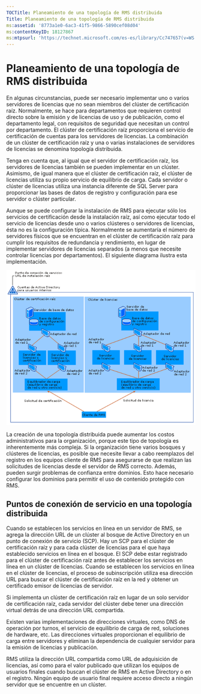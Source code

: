 ```yaml
---
TOCTitle: Planeamiento de una topología de RMS distribuida
Title: Planeamiento de una topología de RMS distribuida
ms:assetid: '8773a1e0-6ac3-41f5-9866-5890cef08d04'
ms:contentKeyID: 18127867
ms:mtpsurl: 'https://technet.microsoft.com/es-es/library/Cc747657(v=WS.10)'
---
```


Planeamiento de una topología de RMS distribuida
================================================

En algunas circunstancias, puede ser necesario implementar uno o varios servidores de licencias que no sean miembros del clúster de certificación raíz. Normalmente, se hace para departamentos que requieren control directo sobre la emisión y de licencias de uso y de publicación, como el departamento legal, con requisitos de seguridad que necesitan un control por departamento. El clúster de certificación raíz proporciona el servicio de certificación de cuentas para los servidores de licencias. La combinación de un clúster de certificación raíz y una o varias instalaciones de servidores de licencias se denomina topología distribuida.

Tenga en cuenta que, al igual que el servidor de certificación raíz, los servidores de licencias también se pueden implementar en un clúster. Asimismo, de igual manera que el clúster de certificación raíz, el clúster de licencias utiliza su propio servicio de equilibrio de carga. Cada servidor o clúster de licencias utiliza una instancia diferente de SQL Server para proporcionar las bases de datos de registro y configuración para ese servidor o clúster particular.

Aunque se puede configurar la instalación de RMS para ejecutar sólo los servicios de certificación desde la instalación raíz, así como ejecutar todo el servicio de licencias desde uno o varios clústeres o servidores de licencias, ésta no es la configuración típica. Normalmente se aumentaría el número de servidores físicos que se encuentran en el clúster de certificación raíz para cumplir los requisitos de redundancia y rendimiento, en lugar de implementar servidores de licencias separados (a menos que necesite controlar licencias por departamentos). El siguiente diagrama ilustra esta implementación.

![](images/Cc747657.01fa5a85-5711-41aa-932a-124049d34186(WS.10).gif)

La creación de una topología distribuida puede aumentar los costos administrativos para la organización, porque este tipo de topología es inherentemente más compleja. Si la organización tiene varios bosques y clústeres de licencias, es posible que necesite llevar a cabo reemplazos del registro en los equipos cliente de RMS para asegurarse de que realizan las solicitudes de licencias desde el servidor de RMS correcto. Además, pueden surgir problemas de confianza entre dominios. Esto hace necesario configurar los dominios para permitir el uso de contenido protegido con RMS.

Puntos de conexión de servicio en una topología distribuida
-----------------------------------------------------------

Cuando se establecen los servicios en línea en un servidor de RMS, se agrega la dirección URL de un clúster al bosque de Active Directory en un punto de conexión de servicio (SCP). Hay un SCP para el clúster de certificación raíz y para cada clúster de licencias para el que haya establecido servicios en línea en el bosque. El SCP debe estar registrado para el clúster de certificación raíz antes de establecer los servicios en línea en un clúster de licencias. Cuando se establecen los servicios en línea en el clúster de licencias, el proceso de subinscripción utiliza esa dirección URL para buscar el clúster de certificación raíz en la red y obtener un certificado emisor de licencias de servidor.

Si implementa un clúster de certificación raíz en lugar de un solo servidor de certificación raíz, cada servidor del clúster debe tener una dirección virtual detrás de una dirección URL compartida.

Existen varias implementaciones de direcciones virtuales, como DNS de operación por turnos, el servicio de equilibrio de carga de red, soluciones de hardware, etc. Las direcciones virtuales proporcionan el equilibrio de carga entre servidores y eliminan la dependencia de cualquier servidor para la emisión de licencias y publicación.

RMS utiliza la dirección URL compartida como URL de adquisición de licencias, así como para el valor publicado que utilizan los equipos de usuarios finales cuando buscan el clúster de RMS en Active Directory o en el registro. Ningún equipo de usuario final requiere acceso directo a ningún servidor que se encuentre en un clúster.